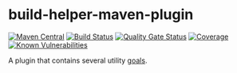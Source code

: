 # build-helper-maven-plugin
[![Maven Central](https://img.shields.io/maven-central/v/com.github.robtimus/build-helper-maven-plugin)](https://search.maven.org/artifact/com.github.robtimus/build-helper-maven-plugin)
[![Build Status](https://github.com/robtimus/build-helper-maven-plugin/actions/workflows/build.yml/badge.svg)](https://github.com/robtimus/build-helper-maven-plugin/actions/workflows/build.yml)
[![Quality Gate Status](https://sonarcloud.io/api/project_badges/measure?project=com.github.robtimus%3Abuild-helper-maven-plugin&metric=alert_status)](https://sonarcloud.io/summary/overall?id=com.github.robtimus%3Abuild-helper-maven-plugin)
[![Coverage](https://sonarcloud.io/api/project_badges/measure?project=com.github.robtimus%3Abuild-helper-maven-plugin&metric=coverage)](https://sonarcloud.io/summary/overall?id=com.github.robtimus%3Abuild-helper-maven-plugin)
[![Known Vulnerabilities](https://snyk.io/test/github/robtimus/build-helper-maven-plugin/badge.svg)](https://snyk.io/test/github/robtimus/build-helper-maven-plugin)

A plugin that contains several utility [goals](https://robtimus.github.io/build-helper-maven-plugin/plugin-info.html).
